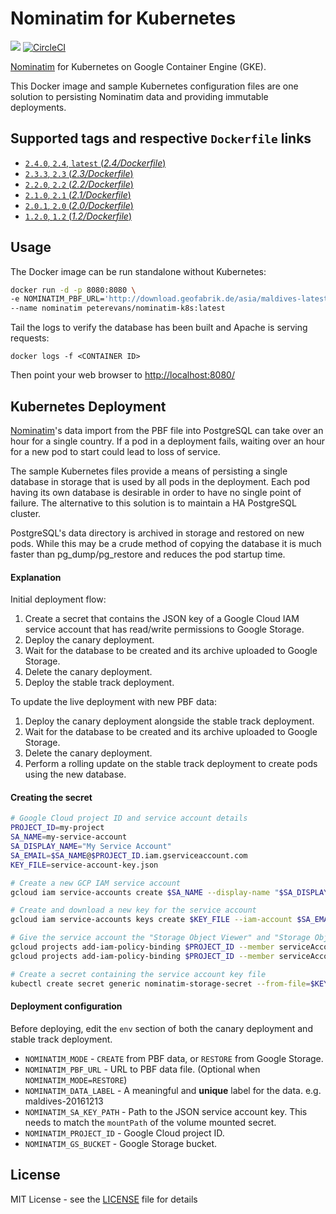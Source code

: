 # Nominatim for Kubernetes
[![](https://images.microbadger.com/badges/image/peterevans/nominatim-k8s.svg)](https://microbadger.com/images/peterevans/nominatim-k8s)
[![CircleCI](https://circleci.com/gh/peter-evans/nominatim-k8s/tree/master.svg?style=svg)](https://circleci.com/gh/peter-evans/nominatim-k8s/tree/master)

[Nominatim](https://github.com/openstreetmap/Nominatim) for Kubernetes on Google Container Engine (GKE).

This Docker image and sample Kubernetes configuration files are one solution to persisting Nominatim data and providing immutable deployments.

## Supported tags and respective `Dockerfile` links

- [`2.4.0`, `2.4`, `latest`  (*2.4/Dockerfile*)](https://github.com/peter-evans/nominatim-k8s/tree/master)
- [`2.3.3`, `2.3` (*2.3/Dockerfile*)](https://github.com/peter-evans/nominatim-k8s/tree/master/archive/2.3)
- [`2.2.0`, `2.2` (*2.2/Dockerfile*)](https://github.com/peter-evans/nominatim-k8s/tree/master/archive/2.2)
- [`2.1.0`, `2.1` (*2.1/Dockerfile*)](https://github.com/peter-evans/nominatim-k8s/tree/master/archive/2.1)
- [`2.0.1`, `2.0` (*2.0/Dockerfile*)](https://github.com/peter-evans/nominatim-k8s/tree/master/archive/2.0)
- [`1.2.0`, `1.2` (*1.2/Dockerfile*)](https://github.com/peter-evans/nominatim-k8s/tree/master/archive/1.2)

## Usage
The Docker image can be run standalone without Kubernetes:

```bash
docker run -d -p 8080:8080 \
-e NOMINATIM_PBF_URL='http://download.geofabrik.de/asia/maldives-latest.osm.pbf' \
--name nominatim peterevans/nominatim-k8s:latest
```
Tail the logs to verify the database has been built and Apache is serving requests:
```
docker logs -f <CONTAINER ID>
```
Then point your web browser to [http://localhost:8080/](http://localhost:8080/)

## Kubernetes Deployment
[Nominatim](https://github.com/openstreetmap/Nominatim)'s data import from the PBF file into PostgreSQL can take over an hour for a single country.
If a pod in a deployment fails, waiting over an hour for a new pod to start could lead to loss of service.

The sample Kubernetes files provide a means of persisting a single database in storage that is used by all pods in the deployment. 
Each pod having its own database is desirable in order to have no single point of failure. 
The alternative to this solution is to maintain a HA PostgreSQL cluster.

PostgreSQL's data directory is archived in storage and restored on new pods. 
While this may be a crude method of copying the database it is much faster than pg_dump/pg_restore and reduces the pod startup time.

#### Explanation
Initial deployment flow:

1. Create a secret that contains the JSON key of a Google Cloud IAM service account that has read/write permissions to Google Storage.
2. Deploy the canary deployment.
3. Wait for the database to be created and its archive uploaded to Google Storage.
4. Delete the canary deployment.
5. Deploy the stable track deployment.

To update the live deployment with new PBF data:

1. Deploy the canary deployment alongside the stable track deployment.
2. Wait for the database to be created and its archive uploaded to Google Storage.
3. Delete the canary deployment.
4. Perform a rolling update on the stable track deployment to create pods using the new database.

#### Creating the secret

```bash
# Google Cloud project ID and service account details
PROJECT_ID=my-project
SA_NAME=my-service-account
SA_DISPLAY_NAME="My Service Account"
SA_EMAIL=$SA_NAME@$PROJECT_ID.iam.gserviceaccount.com
KEY_FILE=service-account-key.json

# Create a new GCP IAM service account
gcloud iam service-accounts create $SA_NAME --display-name "$SA_DISPLAY_NAME"

# Create and download a new key for the service account
gcloud iam service-accounts keys create $KEY_FILE --iam-account $SA_EMAIL

# Give the service account the "Storage Object Viewer" and "Storage Object Creator" IAM roles
gcloud projects add-iam-policy-binding $PROJECT_ID --member serviceAccount:$SA_EMAIL --role roles/storage.objectViewer
gcloud projects add-iam-policy-binding $PROJECT_ID --member serviceAccount:$SA_EMAIL --role roles/storage.objectCreator

# Create a secret containing the service account key file
kubectl create secret generic nominatim-storage-secret --from-file=$KEY_FILE
```  

#### Deployment configuration
Before deploying, edit the `env` section of both the canary deployment and stable track deployment.

- `NOMINATIM_MODE` - `CREATE` from PBF data, or `RESTORE` from Google Storage.
- `NOMINATIM_PBF_URL` - URL to PBF data file. (Optional when `NOMINATIM_MODE=RESTORE`)
- `NOMINATIM_DATA_LABEL` - A meaningful and **unique** label for the data. e.g. maldives-20161213
- `NOMINATIM_SA_KEY_PATH` - Path to the JSON service account key. This needs to match the `mountPath` of the volume mounted secret.
- `NOMINATIM_PROJECT_ID` - Google Cloud project ID.
- `NOMINATIM_GS_BUCKET` - Google Storage bucket.

## License

MIT License - see the [LICENSE](LICENSE) file for details
